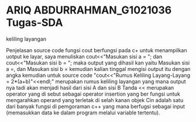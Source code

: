 # ARIQ ABDURRAHMAN_G1021036 Tugas-SDA
keliling layangan

Penjelasan source code
fungsi cout berfungsi pada c+ untuk menampilkan uotput ke layar, saya menuliskan  cout<<"Masukan sisi a = "; dan  cout<<"Masukan sisi b = "; maka output yang dihasil kan yaitu Masukan sisi a =, dan Masukan sisi b = kemudian kalian tinggal mengisi output itu dengan angka 
kemudian untuk source code  "cout<<"Rumus Keliling Layang-Layang = 2*(a+b)"<<endl;" merupakan rumus keliling layangan yang mana output nya tadi akan menjadi hasil dari sisi A dan sisi B 
Tanda << merupakan operator yang di sebut sebagai operator insertion yang ber fungsi untuk mengarahkan operand yang terletak di selah kanan objek
Cin adalah satu dari banyak fungsi di pemgoraman c++ yang mana berfugsi sebagai input (memasukkan data ke dalam program melalui variable tertentu).
